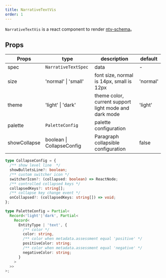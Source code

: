 ```yaml
---
title: NarrativeTextVis
order: 1
---
```


`NarrativeTextVis` is a react component to render [ntv-schema](../../guide/ntv/ntv-schema.zh.md)。

## Props

| Props         | type               | description                | default         |
| ------------ | ------------------- | -------------------- | --------------- |
| spec         | `NarrativeTextSpec`             | data             | -              |
| size         | 'normal' \| 'small'    | font size, normal is 14px, small is 12px           | 'normal'              |
| theme         | 'light' \| 'dark'    | theme color, current support light mode and dark mode        | 'light'              |
| palette         |  `PaletteConfig`   | palette configuration          |                       |            |
| showCollapse         | boolean \| CollapseConfig    |     Paragraph collapsible configuration      | false              |

```typescript
type CollapseConfig = {
  /** show level line  */
  showBulletsLine?: boolean;
  /** custom switcher icon */
  switcherIcon?: (collapsed: boolean) => ReactNode;
  /** controlled collapsed keys */
  collapsedKeys?: string[];
  /** collapse key change event */
  onCollapsed?: (collapsedKeys: string[]) => void;
};
```

```typescript
type PaletteConfig = Partial<
  Record<'light'|'dark', Partial<
    Record<
      EntityType | 'text', {
        /** color */ 
        color: string, 
        /** color when metadata.assessment equal 'positive' */ 
        positiveColor: string;
        /** color when metadata.assessment equal 'negative' */ 
        negativeColor: string;
      }
    >
  >>
>;
```
